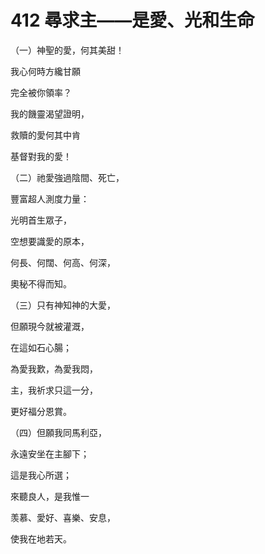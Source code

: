 # 412 尋求主——是愛、光和生命

（一）神聖的愛，何其美甜！

我心何時方纔甘願

完全被你領率？

我的饑靈渴望證明，

救贖的愛何其中肯

基督對我的愛！

（二）祂愛強過陰間、死亡，

豐富超人測度力量：

光明首生眾子，

空想要識愛的原本，

何長、何闊、何高、何深，

奧秘不得而知。

（三）只有神知神的大愛，

但願現今就被灌溉，

在這如石心腸；

為愛我歎，為愛我悶，

主，我祈求只這一分，

更好福分恩賞。

（四）但願我同馬利亞，

永遠安坐在主腳下；

這是我心所選；

來聽良人，是我惟一

羡慕、愛好、喜樂、安息，

使我在地若天。

